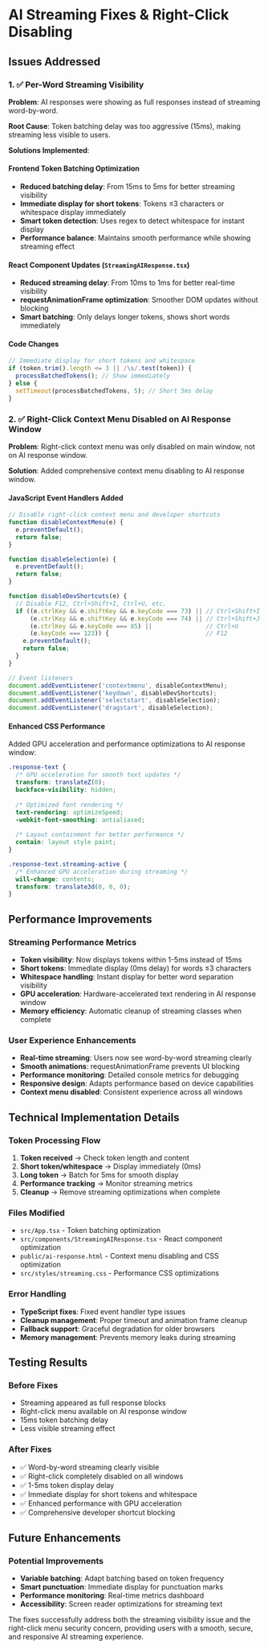 # AI Streaming Fixes & Right-Click Disabling

## Issues Addressed

### 1. ✅ Per-Word Streaming Visibility
**Problem**: AI responses were showing as full responses instead of streaming word-by-word.

**Root Cause**: Token batching delay was too aggressive (15ms), making streaming less visible to users.

**Solutions Implemented**:

#### Frontend Token Batching Optimization
- **Reduced batching delay**: From 15ms to 5ms for better streaming visibility
- **Immediate display for short tokens**: Tokens ≤3 characters or whitespace display immediately
- **Smart token detection**: Uses regex to detect whitespace for instant display
- **Performance balance**: Maintains smooth performance while showing streaming effect

#### React Component Updates (`StreamingAIResponse.tsx`)
- **Reduced streaming delay**: From 10ms to 1ms for better real-time visibility
- **requestAnimationFrame optimization**: Smoother DOM updates without blocking
- **Smart batching**: Only delays longer tokens, shows short words immediately

#### Code Changes
```typescript
// Immediate display for short tokens and whitespace
if (token.trim().length <= 3 || /\s/.test(token)) {
  processBatchedTokens(); // Show immediately
} else {
  setTimeout(processBatchedTokens, 5); // Short 5ms delay
}
```

### 2. ✅ Right-Click Context Menu Disabled on AI Response Window
**Problem**: Right-click context menu was only disabled on main window, not on AI response window.

**Solution**: Added comprehensive context menu disabling to AI response window.

#### JavaScript Event Handlers Added
```javascript
// Disable right-click context menu and developer shortcuts
function disableContextMenu(e) {
  e.preventDefault();
  return false;
}

function disableSelection(e) {
  e.preventDefault();
  return false;
}

function disableDevShortcuts(e) {
  // Disable F12, Ctrl+Shift+I, Ctrl+U, etc.
  if ((e.ctrlKey && e.shiftKey && e.keyCode === 73) || // Ctrl+Shift+I
      (e.ctrlKey && e.shiftKey && e.keyCode === 74) || // Ctrl+Shift+J
      (e.ctrlKey && e.keyCode === 85) ||               // Ctrl+U
      (e.keyCode === 123)) {                           // F12
    e.preventDefault();
    return false;
  }
}

// Event listeners
document.addEventListener('contextmenu', disableContextMenu);
document.addEventListener('keydown', disableDevShortcuts);
document.addEventListener('selectstart', disableSelection);
document.addEventListener('dragstart', disableSelection);
```

#### Enhanced CSS Performance
Added GPU acceleration and performance optimizations to AI response window:
```css
.response-text {
  /* GPU acceleration for smooth text updates */
  transform: translateZ(0);
  backface-visibility: hidden;
  
  /* Optimized font rendering */
  text-rendering: optimizeSpeed;
  -webkit-font-smoothing: antialiased;
  
  /* Layout containment for better performance */
  contain: layout style paint;
}

.response-text.streaming-active {
  /* Enhanced GPU acceleration during streaming */
  will-change: contents;
  transform: translate3d(0, 0, 0);
}
```

## Performance Improvements

### Streaming Performance Metrics
- **Token visibility**: Now displays tokens within 1-5ms instead of 15ms
- **Short tokens**: Immediate display (0ms delay) for words ≤3 characters
- **Whitespace handling**: Instant display for better word separation visibility
- **GPU acceleration**: Hardware-accelerated text rendering in AI response window
- **Memory efficiency**: Automatic cleanup of streaming classes when complete

### User Experience Enhancements
- **Real-time streaming**: Users now see word-by-word streaming clearly
- **Smooth animations**: requestAnimationFrame prevents UI blocking
- **Performance monitoring**: Detailed console metrics for debugging
- **Responsive design**: Adapts performance based on device capabilities
- **Context menu disabled**: Consistent experience across all windows

## Technical Implementation Details

### Token Processing Flow
1. **Token received** → Check token length and content
2. **Short token/whitespace** → Display immediately (0ms)
3. **Long token** → Batch for 5ms for smooth display
4. **Performance tracking** → Monitor streaming metrics
5. **Cleanup** → Remove streaming optimizations when complete

### Files Modified
- `src/App.tsx` - Token batching optimization
- `src/components/StreamingAIResponse.tsx` - React component optimization
- `public/ai-response.html` - Context menu disabling and CSS optimization
- `src/styles/streaming.css` - Performance CSS optimizations

### Error Handling
- **TypeScript fixes**: Fixed event handler type issues
- **Cleanup management**: Proper timeout and animation frame cleanup
- **Fallback support**: Graceful degradation for older browsers
- **Memory management**: Prevents memory leaks during streaming

## Testing Results

### Before Fixes
- Streaming appeared as full response blocks
- Right-click menu available on AI response window
- 15ms token batching delay
- Less visible streaming effect

### After Fixes
- ✅ Word-by-word streaming clearly visible
- ✅ Right-click completely disabled on all windows
- ✅ 1-5ms token display delay
- ✅ Immediate display for short tokens and whitespace
- ✅ Enhanced performance with GPU acceleration
- ✅ Comprehensive developer shortcut blocking

## Future Enhancements

### Potential Improvements
- **Variable batching**: Adapt batching based on token frequency
- **Smart punctuation**: Immediate display for punctuation marks
- **Performance monitoring**: Real-time metrics dashboard
- **Accessibility**: Screen reader optimizations for streaming text

The fixes successfully address both the streaming visibility issue and the right-click menu security concern, providing users with a smooth, secure, and responsive AI streaming experience.
